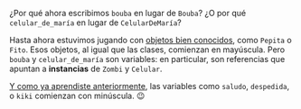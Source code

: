 ¿Por qué ahora escribimos `bouba` en lugar de `Bouba`? ¿O por qué `celular_de_maría` en lugar de `CelularDeMaría`?

Hasta ahora estuvimos jugando con [objetos bien conocidos](../exercises/se-programar-mumuki/mumuki-guia-ruby-referencias/7), como `Pepita` o `Fito`. Esos objetos, al igual que las clases, comienzan en mayúscula. Pero `bouba` y `celular_de_maría` son variables: en particular, son referencias que apuntan a **instancias** de `Zombi` y `Celular`. 

[Y como ya aprendiste anteriormente](../exercises/mumukiproject/mumuki-guia-ruby-referencias/2), las variables como `saludo`, `despedida`, o `kiki` comienzan con minúscula. :wink: